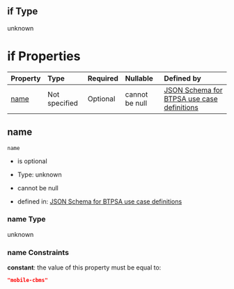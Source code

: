 ## if Type

unknown

# if Properties

| Property      | Type          | Required | Nullable       | Defined by                                                                                                                                                                                                        |
| :------------ | :------------ | :------- | :------------- | :---------------------------------------------------------------------------------------------------------------------------------------------------------------------------------------------------------------- |
| [name](#name) | Not specified | Optional | cannot be null | [JSON Schema for BTPSA use case definitions](btpsa-usecase-properties-services-items-allof-1-then-allof-67-if-properties-name.md "undefined#/properties/services/items/allOf/1/then/allOf/67/if/properties/name") |

## name



`name`

*   is optional

*   Type: unknown

*   cannot be null

*   defined in: [JSON Schema for BTPSA use case definitions](btpsa-usecase-properties-services-items-allof-1-then-allof-67-if-properties-name.md "undefined#/properties/services/items/allOf/1/then/allOf/67/if/properties/name")

### name Type

unknown

### name Constraints

**constant**: the value of this property must be equal to:

```json
"mobile-cbms"
```
